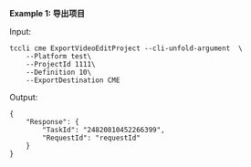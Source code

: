 **Example 1: 导出项目**



Input: 

```
tccli cme ExportVideoEditProject --cli-unfold-argument  \
    --Platform test\
    --ProjectId 1111\
    --Definition 10\
    --ExportDestination CME
```

Output: 
```
{
    "Response": {
        "TaskId": "24820810452266399",
        "RequestId": "requestId"
    }
}
```

